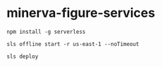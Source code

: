# minerva-figure-services

```
npm install -g serverless
```

```
sls offline start -r us-east-1 --noTimeout
```

```
sls deploy
```
